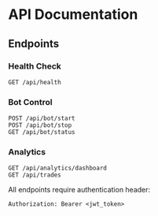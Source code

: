 # API Documentation

## Endpoints

### Health Check
```
GET /api/health
```

### Bot Control
```
POST /api/bot/start
POST /api/bot/stop
GET /api/bot/status
```

### Analytics
```
GET /api/analytics/dashboard
GET /api/trades
```

All endpoints require authentication header:
```
Authorization: Bearer <jwt_token>
```
